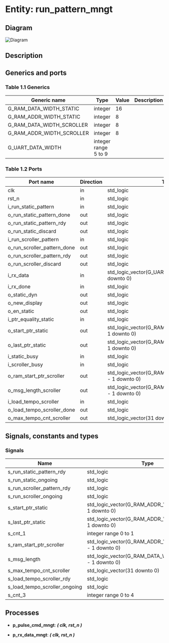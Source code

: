 # Entity: run_pattern_mngt
## Diagram
![Diagram](run_pattern_mngt.svg "Diagram")
## Description
## Generics and ports
### Table 1.1 Generics
| Generic name              | Type                 | Value | Description |
| ------------------------- | -------------------- | ----- | ----------- |
| G_RAM_DATA_WIDTH_STATIC   | integer              | 16    |             |
| G_RAM_ADDR_WIDTH_STATIC   | integer              | 8     |             |
| G_RAM_DATA_WIDTH_SCROLLER | integer              | 8     |             |
| G_RAM_ADDR_WIDTH_SCROLLER | integer              | 8     |             |
| G_UART_DATA_WIDTH         | integer range 5 to 9 |       |             |
### Table 1.2 Ports
| Port name                   | Direction | Type                                                     | Description |
| --------------------------- | --------- | -------------------------------------------------------- | ----------- |
| clk                         | in        | std_logic                                                |             |
| rst_n                       | in        | std_logic                                                |             |
| i_run_static_pattern        | in        | std_logic                                                |             |
| o_run_static_pattern_done   | out       | std_logic                                                |             |
| o_run_static_pattern_rdy    | out       | std_logic                                                |             |
| o_run_static_discard        | out       | std_logic                                                |             |
| i_run_scroller_pattern      | in        | std_logic                                                |             |
| o_run_scroller_pattern_done | out       | std_logic                                                |             |
| o_run_scroller_pattern_rdy  | out       | std_logic                                                |             |
| o_run_scroller_discard      | out       | std_logic                                                |             |
| i_rx_data                   | in        | std_logic_vector(G_UART_DATA_WIDTH - 1 downto 0)         |             |
| i_rx_done                   | in        | std_logic                                                |             |
| o_static_dyn                | out       | std_logic                                                |             |
| o_new_display               | out       | std_logic                                                |             |
| o_en_static                 | out       | std_logic                                                |             |
| i_ptr_equality_static       | in        | std_logic                                                |             |
| o_start_ptr_static          | out       | std_logic_vector(G_RAM_ADDR_WIDTH_STATIC - 1 downto 0)   |             |
| o_last_ptr_static           | out       | std_logic_vector(G_RAM_ADDR_WIDTH_STATIC - 1 downto 0)   |             |
| i_static_busy               | in        | std_logic                                                |             |
| i_scroller_busy             | in        | std_logic                                                |             |
| o_ram_start_ptr_scroller    | out       | std_logic_vector(G_RAM_ADDR_WIDTH_SCROLLER - 1 downto 0) |             |
| o_msg_length_scroller       | out       | std_logic_vector(G_RAM_DATA_WIDTH_SCROLLER - 1 downto 0) |             |
| i_load_tempo_scroller       | in        | std_logic                                                |             |
| o_load_tempo_scroller_done  | out       | std_logic                                                |             |
| o_max_tempo_cnt_scroller    | out       | std_logic_vector(31 downto 0)                            |             |
## Signals, constants and types
### Signals
| Name                          | Type                                                     | Description |
| ----------------------------- | -------------------------------------------------------- | ----------- |
| s_run_static_pattern_rdy      | std_logic                                                |             |
| s_run_static_ongoing          | std_logic                                                |             |
| s_run_scroller_pattern_rdy    | std_logic                                                |             |
| s_run_scroller_ongoing        | std_logic                                                |             |
| s_start_ptr_static            | std_logic_vector(G_RAM_ADDR_WIDTH_STATIC - 1 downto 0)   |             |
| s_last_ptr_static             | std_logic_vector(G_RAM_ADDR_WIDTH_STATIC - 1 downto 0)   |             |
| s_cnt_1                       | integer range 0 to 1                                     |             |
| s_ram_start_ptr_scroller      | std_logic_vector(G_RAM_ADDR_WIDTH_SCROLLER - 1 downto 0) |             |
| s_msg_length                  | std_logic_vector(G_RAM_DATA_WIDTH_SCROLLER - 1 downto 0) |             |
| s_max_tempo_cnt_scroller      | std_logic_vector(31 downto 0)                            |             |
| s_load_tempo_scroller_rdy     | std_logic                                                |             |
| s_load_tempo_scroller_ongoing | std_logic                                                |             |
| s_cnt_3                       | integer range 0 to 4                                     |             |
## Processes
- **p_pulse_cmd_mngt**: ***( clk, rst_n )***

- **p_rx_data_mngt**: ***( clk, rst_n )***

